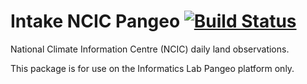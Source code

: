 # Intake NCIC Pangeo [![Build Status](https://travis-ci.com/informatics-lab/data-ncic-pangeo.svg?branch=master)](https://travis-ci.com/informatics-lab/data-ncic-pangeo)

National Climate Information Centre (NCIC) daily land observations.

This package is for use on the Informatics Lab Pangeo platform only.
